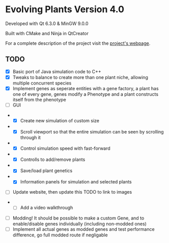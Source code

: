 Evolving Plants Version 4.0
===========================
Developed with Qt 6.3.0 & MinGW 9.0.0

Built with CMake and Ninja in QtCreator

For a complete description of the project visit the [project's webpage](https://troydev.co.uk/evolving-plants).

TODO
----
 - [X] Basic port of Java simulation code to C++
 - [X] Tweaks to balance to create more than one plant niche, allowing multiple concurrent species
 - [X] Implement genes as seperate entities with a gene factory, a plant has one of every gene, genes modify a Phenotype and a plant constructs itself from the phenotype
 - [ ] GUI
 - - [X] Create new simulation of custom size
 - - [X] Scroll viewport so that the entire simulation can be seen by scrolling through it
 - - [X] Control simulation speed with fast-forward
 - - [X] Controlls to add/remove plants
 - - [X] Save/load plant genetics
 - - [X] Information panels for simulation and selected plants
 - [ ] Update website, then update this TODO to link to images
 - - [ ] Add a video walkthrough
 - [ ] Modding! It should be possible to make a custom Gene, and to enable/disable genes individually (including non-modded ones)
 - [ ] Implement all actual genes as modded genes and test performance difference, go full modded route if negligable
